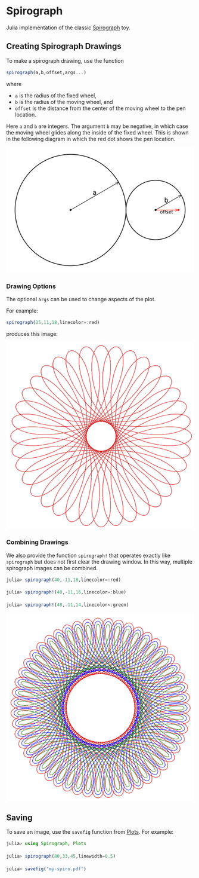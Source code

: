 # Spirograph
Julia implementation of the classic [Spirograph](https://en.wikipedia.org/wiki/Spirograph) toy.



## Creating Spirograph Drawings

To make a spirograph drawing, use the function
```julia
spirograph(a,b,offset,args...)
```
where
+ `a` is the radius of the fixed wheel,
+ `b` is the radius of the moving wheel, and
+ `offset` is the distance from the center of the moving wheel to the pen location.

Here `a` and `b` are integers. The argument `b` may be negative, in which case the moving wheel glides along the inside of the fixed wheel. This is shown in the following diagram in which the red dot shows the pen location.

![](diagram.png)


### Drawing Options

The optional `args` can be used to change aspects of the plot.

For example:
```julia
spirograph(25,11,18,linecolor=:red)
```
produces this image:

![](spiro-sample.png)

### Combining Drawings

We also provide the function `spirograph!` that operates exactly like `spirograph` but does not first clear the drawing window. In this way, multiple spirograph images can be combined.

```julia
julia> spirograph(40,-11,18,linecolor=:red)

julia> spirograph!(40,-11,16,linecolor=:blue)

julia> spirograph!(40,-11,14,linecolor=:green)
```

![](multicolor.png)

## Saving

To save an image, use the `savefig` function from [Plots](http://docs.juliaplots.org/latest/). For example:
```julia
julia> using Spirograph, Plots

julia> spirograph(80,33,45,linewidth=0.5)

julia> savefig("my-spiro.pdf")
```